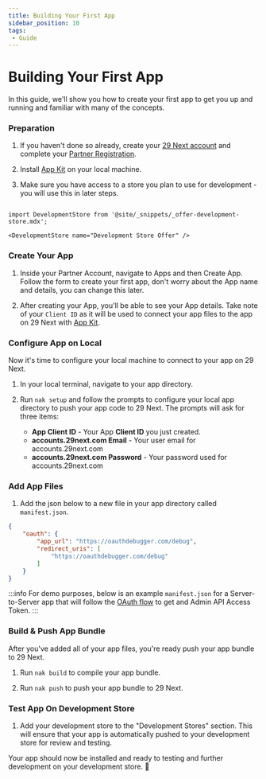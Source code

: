 ```yaml
---
title: Building Your First App
sidebar_position: 10
tags:
 - Guide
---
```


# Building Your First App

In this guide, we'll show you how to create your first app to get you up and running and familiar with many of the concepts.

### Preparation

1. If you haven't done so already, create your [29 Next account](https://accounts.29next.com) and complete your [Partner Registration](https://accounts.29next.com/partners/).

2. Install [App Kit](/apps/app-kit.md) on your local machine.

3. Make sure you have access to a store you plan to use for development - you will use this in later steps.

```mdx-code-block

import DevelopmentStore from '@site/_snippets/_offer-development-store.mdx';

<DevelopmentStore name="Development Store Offer" />

```

### Create Your App

1. Inside your Partner Account, navigate to Apps and then Create App. Follow the form to create your first app, don't worry about the App name and details, you can change this later.

2. After creating your App, you'll be able to see your App details. Take note of your `Client ID` as it will be used to connect your app files to the app on 29 Next with [App Kit](/apps/app-kit.md).

### Configure App on Local

Now it's time to configure your local machine to connect to your app on 29 Next.

1. In your local terminal, navigate to your app directory.

2. Run `nak setup` and follow the prompts to configure your local app directory to push your app code to 29 Next. The prompts will ask for three items:
   - **App Client ID** - Your App **Client ID** you just created.
   - **accounts.29next.com Email** - Your user email for accounts.29next.com
   - **accounts.29next.com Password** - Your password used for accounts.29next.com


### Add App Files

1. Add the json below to a new file in your app directory called `manifest.json`.

```json title="Example manifest.json"
{
    "oauth": {
        "app_url": "https://oauthdebugger.com/debug",
        "redirect_uris": [
            "https://oauthdebugger.com/debug"
        ]
    }
}
```
:::info
For demo purposes, below is an example `manifest.json` for a Server-to-Server app that will follow the [OAuth flow](/apps/oauth/index.md) to get and Admin API Access Token.
:::


### Build & Push App Bundle

After you've added all of your app files, you're ready push your app bundle to 29 Next.

1. Run `nak build` to compile your app bundle.

2. Run `nak push` to push your app bundle to 29 Next.


### Test App On Development Store

1. Add your development store to the "Development Stores" section. This will ensure that your app is automatically pushed to your development store for review and testing.

Your app should now be installed and ready to testing and further development on your development store. :raised_hands:
